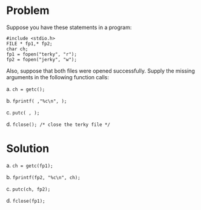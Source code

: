 # Problem
Suppose you have these statements in a program:
```
#include <stdio.h> 
FILE * fp1,* fp2; 
char ch;
fp1 = fopen("terky", "r"); 
fp2 = fopen("jerky", "w");
```

Also, suppose that both files were opened successfully. Supply the missing arguments in the following function calls:

a. `ch = getc();`

b. `fprintf( ,"%c\n", );`

c. `putc( , );`

d. `fclose(); /* close the terky file */`

# Solution
a. `ch = getc(fp1);`

b. `fprintf(fp2, "%c\n", ch);`

c. `putc(ch, fp2);`

d. `fclose(fp1);`

